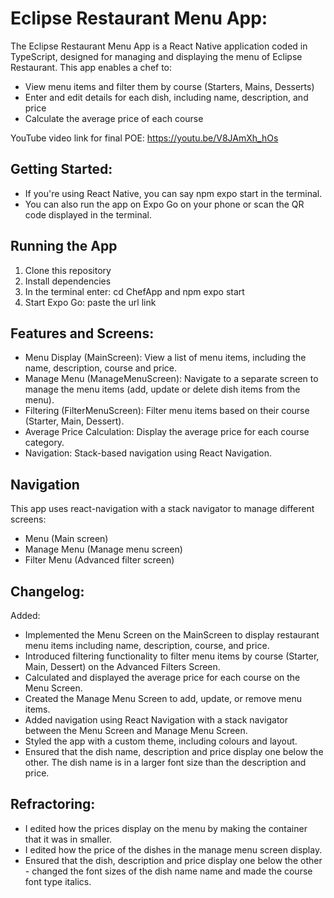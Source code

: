 # Eclipse Restaurant Menu App:
The Eclipse Restaurant Menu App is a React Native application coded in TypeScript, designed for managing and displaying the menu of Eclipse Restaurant. This app enables a chef to:
+ View menu items and filter them by course (Starters, Mains, Desserts)
+ Enter and edit details for each dish, including name, description, and price
+ Calculate the average price of each course

YouTube video link for final POE: https://youtu.be/V8JAmXh_hOs

## Getting Started:
+ If you're using React Native, you can say npm expo start in the terminal.
+ You can also run the app on Expo Go on your phone or scan the QR code displayed in the terminal.

## Running the App
1. Clone this repository
2. Install dependencies
3. In the terminal enter: cd ChefApp and npm expo start
4. Start Expo Go: paste the url link

## Features and Screens:
+ Menu Display (MainScreen): View a list of menu items, including the name, description, course and price.
+ Manage Menu (ManageMenuScreen): Navigate to a separate screen to manage the menu items (add, update or delete dish items from the menu).
+ Filtering (FilterMenuScreen): Filter menu items based on their course (Starter, Main, Dessert).
+ Average Price Calculation: Display the average price for each course category.
+ Navigation: Stack-based navigation using React Navigation.
   
## Navigation
This app uses react-navigation with a stack navigator to manage different screens:
+ Menu (Main screen)
+ Manage Menu (Manage menu screen)
+ Filter Menu (Advanced filter screen)

## Changelog: 
Added:
+ Implemented the Menu Screen on the MainScreen to display restaurant menu items including name, description, course, and price.
+ Introduced filtering functionality to filter menu items by course (Starter, Main, Dessert) on the Advanced Filters Screen.
+ Calculated and displayed the average price for each course on the Menu Screen.
+ Created the Manage Menu Screen to add, update, or remove menu items.
+ Added navigation using React Navigation with a stack navigator between the Menu Screen and Manage Menu Screen.
+ Styled the app with a custom theme, including colours and layout.
+ Ensured that the dish name, description and price display one below the other. The dish name is in a larger font size than the description and price.

## Refractoring:
+ I edited how the prices display on the menu by making the container that it was in smaller.
+ I edited how the price of the dishes in the manage menu screen display.
+ Ensured that the dish, description and price display one below the other - changed the font sizes of the dish name name and made the course font type italics.







